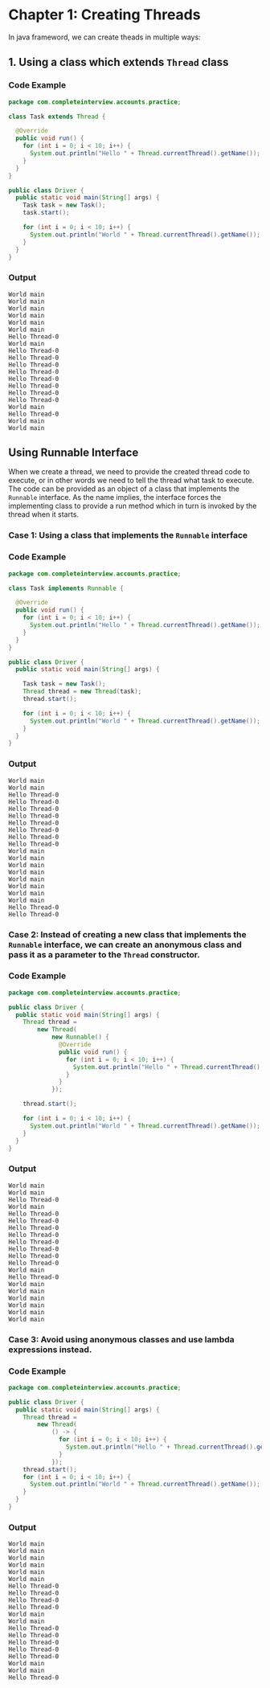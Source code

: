 # Chapter 1: Creating Threads

In java frameword, we can create theads in multiple ways:

## 1. Using a class which extends `Thread` class

### Code Example

```java
package com.completeinterview.accounts.practice;

class Task extends Thread {

  @Override
  public void run() {
    for (int i = 0; i < 10; i++) {
      System.out.println("Hello " + Thread.currentThread().getName());
    }
  }
}

public class Driver {
  public static void main(String[] args) {
    Task task = new Task();
    task.start();

    for (int i = 0; i < 10; i++) {
      System.out.println("World " + Thread.currentThread().getName());
    }
  }
}
```

### Output
```
World main
World main
World main
World main
World main
World main
Hello Thread-0
World main
Hello Thread-0
Hello Thread-0
Hello Thread-0
Hello Thread-0
Hello Thread-0
Hello Thread-0
Hello Thread-0
Hello Thread-0
World main
Hello Thread-0
World main
World main
```

## Using Runnable Interface

When we create a thread, we need to provide the created thread code to execute, or in other words we need to tell the thread what task to execute. The code can be provided as an object of a class that implements the `Runnable` interface. As the name implies, the interface forces the implementing class to provide a run method which in turn is invoked by the thread when it starts.


### Case 1: Using a class that implements the `Runnable` interface

### Code Example

```java
package com.completeinterview.accounts.practice;

class Task implements Runnable {

  @Override
  public void run() {
    for (int i = 0; i < 10; i++) {
      System.out.println("Hello " + Thread.currentThread().getName());
    }
  }
}

public class Driver {
  public static void main(String[] args) {

    Task task = new Task();
    Thread thread = new Thread(task);
    thread.start();

    for (int i = 0; i < 10; i++) {
      System.out.println("World " + Thread.currentThread().getName());
    }
  }
}
```

### Output
```
World main
World main
Hello Thread-0
Hello Thread-0
Hello Thread-0
Hello Thread-0
Hello Thread-0
Hello Thread-0
Hello Thread-0
Hello Thread-0
World main
World main
World main
World main
World main
World main
World main
World main
Hello Thread-0
Hello Thread-0
```

### Case 2: Instead of creating a new class that implements the `Runnable` interface, we can create an anonymous class and pass it as a parameter to the `Thread` constructor.

### Code Example

```java
package com.completeinterview.accounts.practice;

public class Driver {
  public static void main(String[] args) {
    Thread thread =
        new Thread(
            new Runnable() {
              @Override
              public void run() {
                for (int i = 0; i < 10; i++) {
                  System.out.println("Hello " + Thread.currentThread().getName());
                }
              }
            });

    thread.start();

    for (int i = 0; i < 10; i++) {
      System.out.println("World " + Thread.currentThread().getName());
    }
  }
}
```

### Output
```
World main
World main
Hello Thread-0
World main
Hello Thread-0
Hello Thread-0
Hello Thread-0
Hello Thread-0
Hello Thread-0
Hello Thread-0
Hello Thread-0
Hello Thread-0
World main
Hello Thread-0
World main
World main
World main
World main
World main
World main
```

### Case 3: Avoid using anonymous classes and use lambda expressions instead.

### Code Example

```java
package com.completeinterview.accounts.practice;

public class Driver {
  public static void main(String[] args) {
    Thread thread =
        new Thread(
            () -> {
              for (int i = 0; i < 10; i++) {
                System.out.println("Hello " + Thread.currentThread().getName());
              }
            });
    thread.start();
    for (int i = 0; i < 10; i++) {
      System.out.println("World " + Thread.currentThread().getName());
    }
  }
}
```

### Output
```
World main
World main
World main
World main
World main
World main
Hello Thread-0
Hello Thread-0
Hello Thread-0
Hello Thread-0
World main
World main
Hello Thread-0
Hello Thread-0
Hello Thread-0
Hello Thread-0
Hello Thread-0
World main
World main
Hello Thread-0
```
